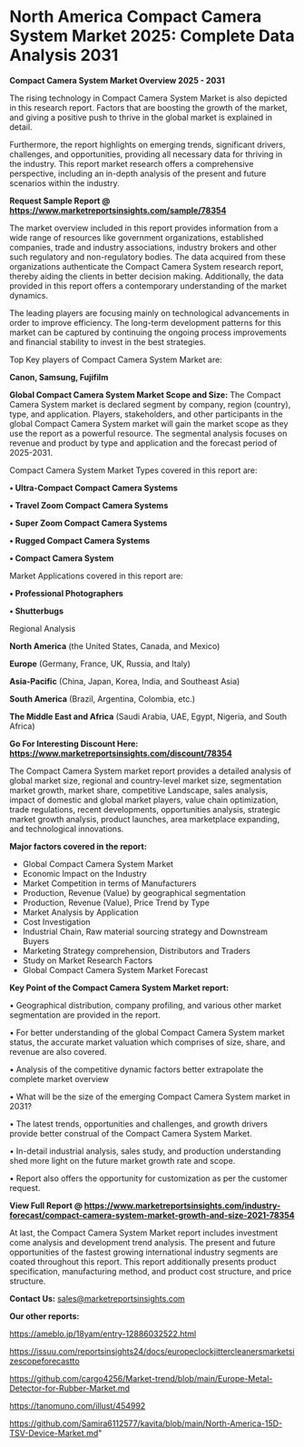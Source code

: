 # North America Compact Camera System Market 2025: Complete Data Analysis 2031

<Strong> Compact Camera System Market Overview 2025 - 2031</strong>

The rising technology in Compact Camera System Market is also depicted in this research report. Factors that are boosting the growth of the market, and giving a positive push to thrive in the global market is explained in detail.

Furthermore, the report highlights on emerging trends, significant drivers, challenges, and opportunities, providing all necessary data for thriving in the industry. This report market research offers a comprehensive perspective, including an in-depth analysis of the present and future scenarios within the industry.

<strong>Request Sample Report @ <a href=https://www.marketreportsinsights.com/sample/78354>https://www.marketreportsinsights.com/sample/78354</a></strong>

The market overview included in this report provides information from a wide range of resources like government organizations, established companies, trade and industry associations, industry brokers and other such regulatory and non-regulatory bodies. The data acquired from these organizations authenticate the Compact Camera System research report, thereby aiding the clients in better decision making. Additionally, the data provided in this report offers a contemporary understanding of the market dynamics.

The leading players are focusing mainly on technological advancements in order to improve efficiency. The long-term development patterns for this market can be captured by continuing the ongoing process improvements and financial stability to invest in the best strategies.

Top Key players of Compact Camera System Market are:

<strong>Canon, Samsung, Fujifilm</strong>

<strong><b>Global Compact Camera System Market Scope and Size:</b></strong>
The Compact Camera System market is declared segment by company, region (country), type, and application. Players, stakeholders, and other participants in the global Compact Camera System market will gain the market scope as they use the report as a powerful resource. The segmental analysis focuses on revenue and product by type and application and the forecast period of 2025-2031.

Compact Camera System Market Types covered in this report are:

<strong>• Ultra-Compact Compact Camera Systems

• Travel Zoom Compact Camera Systems

• Super Zoom Compact Camera Systems

• Rugged Compact Camera Systems

• Compact Camera System</strong>

Market Applications covered in this report are:

<strong>• Professional Photographers

• Shutterbugs</strong> 

Regional Analysis

<strong>North America</strong> (the United States, Canada, and Mexico)

<strong>Europe</strong> (Germany, France, UK, Russia, and Italy)

<strong>Asia-Pacific</strong> (China, Japan, Korea, India, and Southeast Asia)

<strong>South America</strong> (Brazil, Argentina, Colombia, etc.)

<strong>The Middle East and Africa</strong> (Saudi Arabia, UAE, Egypt, Nigeria, and South Africa)

<strong>Go For Interesting Discount Here: <a href=https://www.marketreportsinsights.com/discount/78354>https://www.marketreportsinsights.com/discount/78354</a></strong>

The Compact Camera System market report provides a detailed analysis of global market size, regional and country-level market size, segmentation market growth, market share, competitive Landscape, sales analysis, impact of domestic and global market players, value chain optimization, trade regulations, recent developments, opportunities analysis, strategic market growth analysis, product launches, area marketplace expanding, and technological innovations.

<strong><b>Major factors covered in the report:</b></strong>
<ul>
  <li>Global Compact Camera System Market </li>
  <li>Economic Impact on the Industry</li>
  <li>Market Competition in terms of Manufacturers</li>
  <li>Production, Revenue (Value) by geographical segmentation</li>
  <li>Production, Revenue (Value), Price Trend by Type</li>
  <li>Market Analysis by Application</li>
  <li>Cost Investigation</li>
  <li>Industrial Chain, Raw material sourcing strategy and Downstream Buyers</li>
  <li>Marketing Strategy comprehension, Distributors and Traders</li>
  <li>Study on Market Research Factors</li>
  <li>Global Compact Camera System Market Forecast</li>
</ul>

<strong><b>Key Point of the Compact Camera System Market report:</b></strong>

• Geographical distribution, company profiling, and various other market segmentation are provided in the report.

• For better understanding of the global Compact Camera System market status, the accurate market valuation which comprises of size, share, and revenue are also covered.

• Analysis of the competitive dynamic factors better extrapolate the complete market overview

• What will be the size of the emerging Compact Camera System market in 2031?

• The latest trends, opportunities and challenges, and growth drivers provide better construal of the Compact Camera System Market.

• In-detail industrial analysis, sales study, and production understanding shed more light on the future market growth rate and scope.

• Report also offers the opportunity for customization as per the customer request.

<strong><b>View Full Report @ <a href=https://www.marketreportsinsights.com/industry-forecast/compact-camera-system-market-growth-and-size-2021-78354>https://www.marketreportsinsights.com/industry-forecast/compact-camera-system-market-growth-and-size-2021-78354</a></b></strong>


At last, the Compact Camera System Market report includes investment come analysis and development trend analysis. The present and future opportunities of the fastest growing international industry segments are coated throughout this report. This report additionally presents product specification, manufacturing method, and product cost structure, and price structure.

<strong>Contact Us:</strong>
sales@marketreportsinsights.com

<strong>Our other reports:</strong>

<a href=https://ameblo.jp/18yam/entry-12886032522.html>https://ameblo.jp/18yam/entry-12886032522.html</a>

<a href=https://issuu.com/reportsinsights24/docs/europeclockjittercleanersmarketsizescopeforecastto>https://issuu.com/reportsinsights24/docs/europeclockjittercleanersmarketsizescopeforecastto</a>

<a href=https://github.com/cargo4256/Market-trend/blob/main/Europe-Metal-Detector-for-Rubber-Market.md>https://github.com/cargo4256/Market-trend/blob/main/Europe-Metal-Detector-for-Rubber-Market.md</a>

<a href=https://tanomuno.com/illust/454992>https://tanomuno.com/illust/454992</a>

<a href=https://github.com/Samira6112577/kavita/blob/main/North-America-15D-TSV-Device-Market.md>https://github.com/Samira6112577/kavita/blob/main/North-America-15D-TSV-Device-Market.md</a>"
